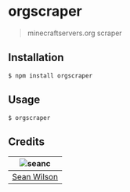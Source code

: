 # orgscraper
> minecraftservers.org scraper

## Installation
```shell
$ npm install orgscraper
```

## Usage
```shell
$ orgscraper
```

## Credits
| ![seanc][avatar] |
|:---:|
| [Sean Wilson][github] |

  [avatar]: https://avatars.githubusercontent.com/u/13725538?v=3&s=125
  [github]: https://github.com/seanc
